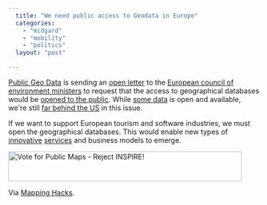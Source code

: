 ```yaml
---
  title: "We need public access to Geodata in Europe"
  categories: 
    - "midgard"
    - "mobility"
    - "politics"
  layout: "post"

---
```

[Public Geo Data][1] is sending an [open letter][2] to the [European council of environment ministers][3] to request that the access to geographical databases would be [opened to the public][4]. While [some data][7] is open and available, we're still [far behind the US][9] in this issue.

If we want to support European tourism and software industries, we must open the geographical databases. This would enable new types of [innovative][6] [services][5] and business models to emerge.

<p>
<a href="http://rejectinspire.publicgeodata.org"><img src="https://s3.eu-central-1.amazonaws.com/bergie-iki-fi/geodata-banner.png" border="0" height="60" width="467" alt="Vote for Public Maps - Reject INSPIRE!" title="Vote for Public Maps - Reject INSPIRE!" /></a>
</p>

Via [Mapping Hacks][8].

[1]: http://publicgeodata.org/Home
[2]: http://publicgeodata.org/Open_Letter_Third_Reading
[3]: http://publicgeodata.org/Contact_Your_Minister
[4]: http://publicgeodata.org/Arguments
[5]: http://bergie.iki.fi/blog/maemo-mapper-takes-us-closer-to-the-hitchhiker-s-guide/
[6]: http://bergie.iki.fi/blog/the-real-hitchhiker-s-guide-to-the-galaxy/
[7]: http://www.geonames.org/
[8]: http://mappinghacks.com/2006/08/20/public-access-to-geodata-in-europe/
[9]: http://www.primet.org/documents/weiss%20-%20borders%20in%20cyberspace.htm
